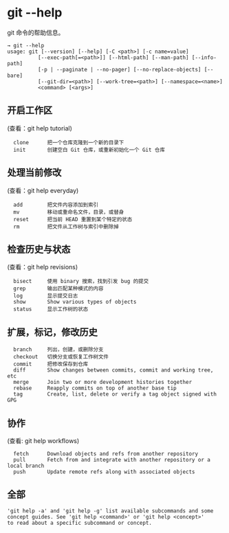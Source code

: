 # git --help

git 命令的帮助信息。

```
→ git --help
usage: git [--version] [--help] [-C <path>] [-c name=value]
          [--exec-path[=<path>]] [--html-path] [--man-path] [--info-path]
          [-p | --paginate | --no-pager] [--no-replace-objects] [--bare]
          [--git-dir=<path>] [--work-tree=<path>] [--namespace=<name>]
          <command> [<args>]
```

## 开启工作区

 \(查看：git help tutorial\)

```
  clone      把一个仓库克隆到一个新的目录下
  init       创建空白 Git 仓库，或重新初始化一个 Git 仓库
```

## 处理当前修改 

\(查看：git help everyday\)

```
  add        把文件内容添加到索引
  mv         移动或重命名文件，目录，或替身
  reset      把当前 HEAD 重置到某个特定的状态
  rm         把文件从工作树与索引中删除掉
```

## 检查历史与状态

 \(查看：git help revisions\)

```
  bisect     使用 binary 搜索，找到引发 bug 的提交
  grep       输出匹配某种模式的内容
  log        显示提交日志
  show       Show various types of objects
  status     显示工作树的状态
```

## 扩展，标记，修改历史

```
  branch     列出，创建，或删除分支
  checkout   切换分支或恢复工作树文件
  commit     把修改保存到仓库
  diff       Show changes between commits, commit and working tree, etc
  merge      Join two or more development histories together
  rebase     Reapply commits on top of another base tip
  tag        Create, list, delete or verify a tag object signed with GPG

```

## 协作

 \(查看: git help workflows\)

```
  fetch      Download objects and refs from another repository
  pull       Fetch from and integrate with another repository or a local branch
  push       Update remote refs along with associated objects
```

## 全部

```
'git help -a' and 'git help -g' list available subcommands and some
concept guides. See 'git help <command>' or 'git help <concept>'
to read about a specific subcommand or concept.
```



